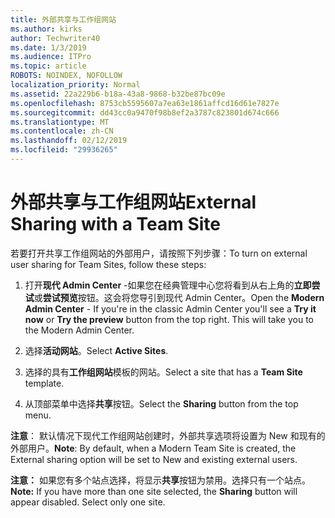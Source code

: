 ```yaml
---
title: 外部共享与工作组网站
ms.author: kirks
author: Techwriter40
ms.date: 1/3/2019
ms.audience: ITPro
ms.topic: article
ROBOTS: NOINDEX, NOFOLLOW
localization_priority: Normal
ms.assetid: 22a229b6-b18a-43a8-9868-b32be87bc09e
ms.openlocfilehash: 8753cb5595607a7ea63e1861affcd16d61e7827e
ms.sourcegitcommit: dd43cc0a9470f98b8ef2a3787c823801d674c666
ms.translationtype: MT
ms.contentlocale: zh-CN
ms.lasthandoff: 02/12/2019
ms.locfileid: "29936265"
---
```

# <a name="external-sharing-with-a-team-site"></a><span data-ttu-id="821a7-102">外部共享与工作组网站</span><span class="sxs-lookup"><span data-stu-id="821a7-102">External Sharing with a Team Site</span></span>

<span data-ttu-id="821a7-103">若要打开共享工作组网站的外部用户，请按照下列步骤：</span><span class="sxs-lookup"><span data-stu-id="821a7-103">To turn on external user sharing for Team Sites, follow these steps:</span></span> 
  
1. <span data-ttu-id="821a7-p101">打开**现代 Admin Center** -如果您在经典管理中心您将看到从右上角的**立即尝试**或**尝试预览**按钮。这会将您导引到现代 Admin Center。</span><span class="sxs-lookup"><span data-stu-id="821a7-p101">Open the **Modern Admin Center** - If you're in the classic Admin Center you'll see a **Try it now** or **Try the preview** button from the top right. This will take you to the Modern Admin Center.</span></span> 
  
2. <span data-ttu-id="821a7-106">选择**活动网站**。</span><span class="sxs-lookup"><span data-stu-id="821a7-106">Select **Active Sites**.</span></span> 
  
3. <span data-ttu-id="821a7-107">选择的具有**工作组网站**模板的网站。</span><span class="sxs-lookup"><span data-stu-id="821a7-107">Select a site that has a **Team Site** template.</span></span> 
  
4. <span data-ttu-id="821a7-108">从顶部菜单中选择**共享**按钮。</span><span class="sxs-lookup"><span data-stu-id="821a7-108">Select the **Sharing** button from the top menu.</span></span> 
  
 <span data-ttu-id="821a7-109">**注意**： 默认情况下现代工作组网站创建时，外部共享选项将设置为 New 和现有的外部用户。</span><span class="sxs-lookup"><span data-stu-id="821a7-109">**Note**: By default, when a Modern Team Site is created, the External sharing option will be set to New and existing external users.</span></span> 
  
 <span data-ttu-id="821a7-p102">**注意：** 如果您有多个站点选择，将显示**共享**按钮为禁用。选择只有一个站点。</span><span class="sxs-lookup"><span data-stu-id="821a7-p102">**Note:** If you have more than one site selected, the **Sharing** button will appear disabled. Select only one site.</span></span> 
  

